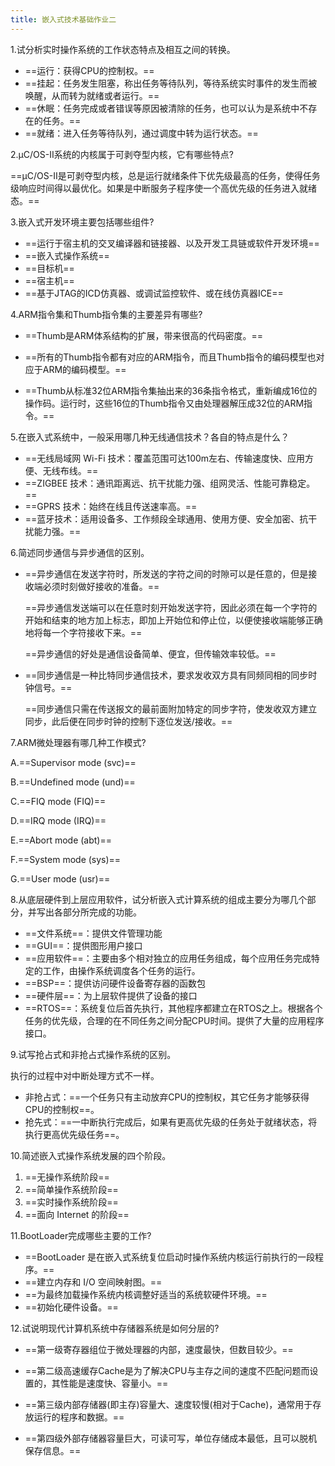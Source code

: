 ```yaml
---
title: 嵌入式技术基础作业二
---
```


1.试分析实时操作系统的工作状态特点及相互之间的转换。

- ==运行：获得CPU的控制权。==
- ==挂起：任务发生阻塞，称出任务等待队列，等待系统实时事件的发生而被唤醒，从而转为就绪或者运行。==
- ==休眠：任务完成或者错误等原因被清除的任务，也可以认为是系统中不存在的任务。==
- ==就绪：进入任务等待队列，通过调度中转为运行状态。==



2.μC/OS-Ⅱ系统的内核属于可剥夺型内核，它有哪些特点?

==μC/OS-Ⅱ是可剥夺型内核，总是运行就绪条件下优先级最高的任务，使得任务级响应时间得以最优化。如果是中断服务子程序使一个高优先级的任务进入就绪态。==



3.嵌入式开发环境主要包括哪些组件?

- ==运行于宿主机的交叉编译器和链接器、以及开发工具链或软件开发环境==
- ==嵌入式操作系统==
- ==目标机==
- ==宿主机==
- ==基于JTAG的ICD仿真器、或调试监控软件、或在线仿真器ICE==



4.ARM指令集和Thumb指令集的主要差异有哪些?  

- ==Thumb是ARM体系结构的扩展，带来很高的代码密度。==

- ==所有的Thumb指令都有对应的ARM指令，而且Thumb指令的编码模型也对应于ARM的编码模型。==
- ==Thumb从标准32位ARM指令集抽出来的36条指令格式，重新编成16位的操作码。运行时，这些16位的Thumb指令又由处理器解压成32位的ARM指令。==



5.在嵌入式系统中，一般采用哪几种无线通信技术？各自的特点是什么？

- ==无线局域网 Wi-Fi 技术：覆盖范围可达100m左右、传输速度快、应用方便、无线布线。==
- ==ZIGBEE 技术：通讯距离远、抗干扰能力强、组网灵活、性能可靠稳定。==
- ==GPRS 技术：始终在线且传送速率高。==
- ==蓝牙技术：适用设备多、工作频段全球通用、使用方便、安全加密、抗干扰能力强。==



6.简述同步通信与异步通信的区别。

- ==异步通信在发送字符时，所发送的字符之间的时隙可以是任意的，但是接收端必须时刻做好接收的准备。==

  ==异步通信发送端可以在任意时刻开始发送字符，因此必须在每一个字符的开始和结束的地方加上标志，即加上开始位和停止位，以便使接收端能够正确地将每一个字符接收下来。==

  ==异步通信的好处是通信设备简单、便宜，但传输效率较低。==

- ==同步通信是一种比特同步通信技术，要求发收双方具有同频同相的同步时钟信号。==

  ==同步通信只需在传送报文的最前面附加特定的同步字符，使发收双方建立同步，此后便在同步时钟的控制下逐位发送/接收。==



7.ARM微处理器有哪几种工作模式?  

A.==Supervisor mode (svc)==

B.==Undefined mode (und)==

C.==FIQ mode (FIQ)==

D.==IRQ mode (IRQ)==

E.==Abort mode (abt)==

F.==System mode (sys)==

G.==User mode (usr)==



8.从底层硬件到上层应用软件，试分析嵌入式计算系统的组成主要分为哪几个部分，并写出各部分所完成的功能。

- ==文件系统==：提供文件管理功能
- ==GUI==：提供图形用户接口
- ==应用软件==：主要由多个相对独立的应用任务组成，每个应用任务完成特定的工作，由操作系统调度各个任务的运行。 
- ==BSP==：提供访问硬件设备寄存器的函数包
- ==硬件层==：为上层软件提供了设备的接口
- ==RTOS==：系统复位后首先执行，其他程序都建立在RTOS之上。根据各个任务的优先级，合理的在不同任务之间分配CPU时间。提供了大量的应用程序接口。

 

9.试写抢占式和非抢占式操作系统的区别。  

执行的过程中对中断处理方式不一样。

- 非抢占式：==一个任务只有主动放弃CPU的控制权，其它任务才能够获得CPU的控制权==。
- 抢先式：==一中断执行完成后，如果有更高优先级的任务处于就绪状态，将执行更高优先级任务==。



10.简述嵌入式操作系统发展的四个阶段。  

1. ==无操作系统阶段==
2. ==简单操作系统阶段==
3. ==实时操作系统阶段==
4. ==面向 Internet 的阶段==



11.BootLoader完成哪些主要的工作?  

- ==BootLoader 是在嵌入式系统复位启动时操作系统内核运行前执行的一段程序。==
- ==建立内存和 I/O 空间映射图。==
- ==为最终加载操作系统内核调整好适当的系统软硬件环境。==
- ==初始化硬件设备。==

 

12.试说明现代计算机系统中存储器系统是如何分层的?

- ==第一级寄存器组位于微处理器的内部，速度最快，但数目较少。==

- ==第二级高速缓存Cache是为了解决CPU与主存之间的速度不匹配问题而设置的，其性能是速度快、容量小。==

- ==第三级内部存储器(即主存)容量大、速度较慢(相对于Cache)，通常用于存放运行的程序和数据。==

- ==第四级外部存储器容量巨大，可读可写，单位存储成本最低，且可以脱机保存信息。==



